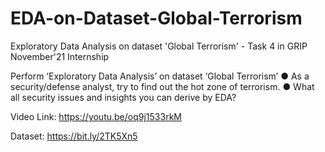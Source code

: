 # EDA-on-Dataset-Global-Terrorism
Exploratory Data Analysis on dataset 'Global Terrorism' - Task 4 in GRIP November'21 Internship 

Perform ‘Exploratory Data Analysis’ on dataset ‘Global Terrorism’
● As a security/defense analyst, try to find out the hot zone of terrorism. 
● What all security issues and insights you can derive by EDA?

Video Link: https://youtu.be/oq9j1533rkM 

Dataset: https://bit.ly/2TK5Xn5 
